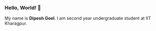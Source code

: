 ### Hello, World! 👋

My name is **Dipesh Goel**. I am second year undergraduate student at IIT Kharagpur.
<!--
## About Me

- 🔭 I’m currently working on many projects.
- 🌱 I’m currently learning 
- 👯 I’m looking to collaborate on ...
- 🤔 I’m looking for help with ...
- 💬 Ask me about ...
- 📫 How to reach me: ...
- 😄 Pronouns: ...
- ⚡ Fun fact: ...

## My Projects

Here are some highlights of my projects:

- [Project 1](link-to-project1): Short description of the project.
- [Project 2](link-to-project2): Short description of the project.
- ...

## Programming Languages and Tools

- [Language 1](link-to-language1): Description or proficiency level.
- [Language 2](link-to-language2): Description or proficiency level.
- [Tool 1](link-to-tool1): Description or how you use it.
- [Tool 2](link-to-tool2): Description or how you use it.
- ...

## Connect with Me

You can find me on different platforms:

- [GitHub](https://github.com/YourUsername)
- [Twitter](https://twitter.com/YourTwitterHandle)
- [LinkedIn](https://www.linkedin.com/in/YourLinkedInProfile)
- [Personal Website/Blog](https://www.yourwebsite.com)

Feel free to reach out! Let's connect and collaborate.


**DIPESHGOEL27/DIPESHGOEL27** is a ✨ _special_ ✨ repository because its `README.md` (this file) appears on your GitHub profile.

Here are some ideas to get you started:

- 🔭 I’m currently working on ...
- 🌱 I’m currently learning ...
- 👯 I’m looking to collaborate on ...
- 🤔 I’m looking for help with ...
- 💬 Ask me about ...
- 📫 How to reach me: ...
- 😄 Pronouns: ...
- ⚡ Fun fact: ...
-->
